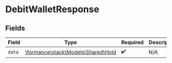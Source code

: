 # DebitWalletResponse


## Fields

| Field                                                             | Type                                                              | Required                                                          | Description                                                       |
| ----------------------------------------------------------------- | ----------------------------------------------------------------- | ----------------------------------------------------------------- | ----------------------------------------------------------------- |
| `data`                                                            | [\formance\stack\Models\Shared\Hold](../../Models/Shared/Hold.md) | :heavy_check_mark:                                                | N/A                                                               |